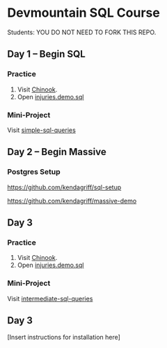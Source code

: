 # Devmountain SQL Course

Students: YOU DO NOT NEED TO FORK THIS REPO.

## Day 1 – Begin SQL

### Practice

1. Visit [Chinook](http://jxs.me/chinook-web/).
2. Open [injuries.demo.sql](https://github.com/kendagriff/sql-course/blob/master/injuries.demo.sql)

### Mini-Project

Visit [simple-sql-queries](https://github.com/devmountain/simple-sql-queries)

## Day 2 – Begin Massive

### Postgres Setup

https://github.com/kendagriff/sql-setup

https://github.com/kendagriff/massive-demo

## Day 3

### Practice

1. Visit [Chinook](http://jxs.me/chinook-web/).
2. Open [injuries.demo.sql](https://github.com/kendagriff/sql-course/blob/master/injuries.demo.sql)

### Mini-Project

Visit [intermediate-sql-queries](https://github.com/kendagriff/intermediate-sql-queries)

## Day 3

[Insert instructions for installation here]
